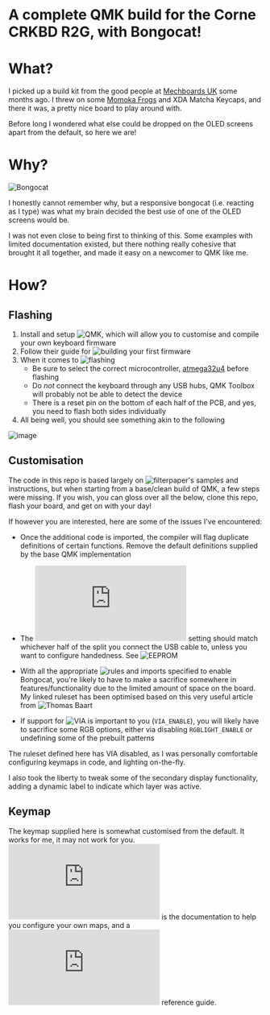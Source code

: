 # A complete QMK build for the Corne CRKBD R2G, with Bongocat!

# What?

I picked up a build kit from the good people at [Mechboards UK](https://mechboards.co.uk/) some months ago. I threw on some [Momoka Frogs](https://mechboards.co.uk/products/momoka-frog?_pos=1&_sid=87d18472a&_ss=r) and XDA Matcha Keycaps, and there it was, a pretty nice board to play around with.

Before long I wondered what else could be dropped on the OLED screens apart from the default, so here we are!

# Why?

![Bongocat](https://c.tenor.com/NjbLQCvQoC8AAAAC/bongo-cat.gif)

I honestly cannot remember why, but a responsive bongocat (i.e. reacting as I type) was what my brain decided the best use of one of the OLED screens would be.

I was not even close to being first to thinking of this. Some examples with limited documentation existed, but there nothing really cohesive that brought it all together, and made it easy on a newcomer to QMK like me.

# How?

## Flashing

1. Install and setup ![QMK](https://docs.qmk.fm/#/), which will allow you to customise and compile your own keyboard firmware
2. Follow their guide for ![building your first firmware](https://docs.qmk.fm/#/newbs_building_firmware)
3. When it comes to ![flashing](https://docs.qmk.fm/#/newbs_flashing)
    - Be sure to select the correct microcontroller, [atmega32u4](https://user-images.githubusercontent.com/46349689/156472268-c167a75e-4fa3-44d0-86c1-7e31ff28057f.png) before flashing
    - Do *not* connect the keyboard through any USB hubs, QMK Toolbox will probably not be able to detect the device
    - There is a reset pin on the bottom of each half of the PCB, and yes, you need to flash both sides individually
4. All being well, you should see something akin to the following

![image](https://user-images.githubusercontent.com/46349689/156478764-9c2d476b-9751-4d6b-9e83-5e715f5694a8.png)

## Customisation

The code in this repo is based largely on ![filterpaper](https://github.com/filterpaper/qmk_userspace/tree/main/oled)'s samples and instructions, but when starting from a base/clean build of QMK, a few steps were missing. If you wish, you can gloss over all the below, clone this repo, flash your board, and get on with your day!

If however you are interested, here are some of the issues I've encountered:

- Once the additional code is imported, the compiler will flag duplicate definitions of certain functions. Remove the default definitions supplied by the base QMK implementation
- The ![master](https://github.com/petehannon/qmk-crkbd/blob/c370ce59b898130d0476dd6f52dc0cec7a0eb3c1/src/config.h#L26) setting should match whichever half of the split you connect the USB cable to, unless you want to configure handedness. See ![EEPROM](https://docs.qmk.fm/#/feature_split_keyboard?id=handedness-by-eeprom)

- With all the appropriate ![rules](https://github.com/petehannon/qmk-crkbd/blob/main/src/rules.mk) and imports specified to enable Bongocat, you're likely to have to make a sacrifice somewhere in features/functionality due to the limited amount of space on the board. My linked ruleset has been optimised based on this very useful article from ![Thomas Baart](https://thomasbaart.nl/2018/12/01/reducing-firmware-size-in-qmk/)
- If support for ![VIA](https://www.caniusevia.com/) is important to you (`VIA_ENABLE`), you will likely have to sacrifice some RGB options, either via disabling `RGBLIGHT_ENABLE` or undefining some of the prebuilt patterns

The ruleset defined here has VIA disabled, as I was personally comfortable configuring keymaps in code, and lighting on-the-fly.

I also took the liberty to tweak some of the secondary display functionality, adding a dynamic label to indicate which layer was active.

## Keymap

The keymap supplied here is somewhat customised from the default. It works for me, it may not work for you. ![Here](https://github.com/qmk/qmk_firmware/blob/develop/docs/keymap.md) is the documentation to help you configure your own maps, and a ![keycodes](https://github.com/qmk/qmk_firmware/blob/develop/docs/keycodes.md) reference guide.
